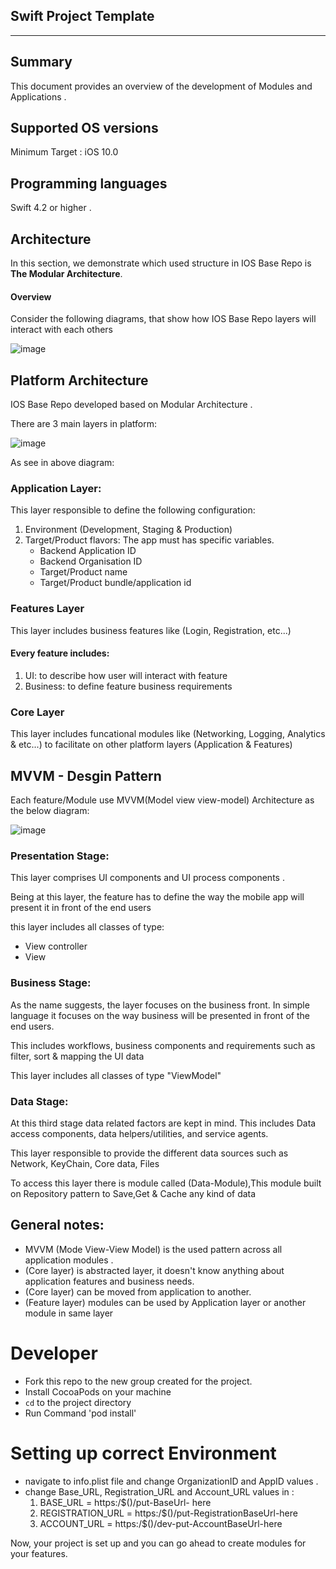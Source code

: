 Swift Project Template
---
---

## Summary

This document provides an overview of the development of Modules and Applications .

## Supported OS versions

Minimum Target : iOS 10.0

## Programming languages

Swift 4.2 or higher .

## Architecture

In this section, we demonstrate which used structure in IOS Base Repo   is **The Modular Architecture**.

#### Overview 

Consider the following diagrams, that show how IOS Base Repo layers will interact with each others

![image](/uploads/95e20bb1b62837affdb0d8978f620153/Items.png)


## Platform Architecture

IOS Base Repo developed based on Modular Architecture .

There are 3 main layers in platform: 

![image](/uploads/41ae73881766290a735e112ca61f1a53/Items-5.png)

As see in above diagram:
### Application Layer:

This layer responsible to define the following configuration:
1. Environment (Development, Staging & Production) 
2. Target/Product flavors: The app must has specific variables.
   - Backend Application ID
   - Backend Organisation ID
   - Target/Product name
   - Target/Product bundle/application id

### Features Layer

This layer includes business features like (Login, Registration, etc...)

#### Every feature includes:
1. UI: to describe how user will interact with feature
2. Business: to define feature business requirements


### Core Layer

This layer includes funcational modules like (Networking, Logging, Analytics & etc...) to facilitate on other platform layers (Application & Features)

## MVVM - Desgin Pattern 

Each feature/Module use MVVM(Model view view-model) Architecture as the below diagram:

![image](/uploads/4db6787de9836adf1f189d7eed32216a/Items-6.png)

### Presentation Stage:
This layer comprises UI components and UI process components .

Being at this layer, the feature has to define the way the mobile app will present it in front of the end users

 this layer includes all classes of type:
- View controller
- View

### Business Stage:
As the name suggests, the layer focuses on the business front. In simple language it focuses on the way business will be presented in front of the end users.

This includes workflows, business components and requirements such as filter, sort & mapping the UI data

This layer includes all classes of type "ViewModel"

### Data Stage:
At this third stage data related factors are kept in mind. This includes Data access components, data helpers/utilities, and service agents.

This layer responsible to provide the different data sources such as Network, KeyChain, Core data, Files

To access this layer there is module called (Data-Module),This module built on Repository pattern to Save,Get & Cache any kind of data

## General notes:
- MVVM (Mode View-View Model) is the used pattern across all application modules .
- (Core layer) is abstracted layer, it doesn't know anything about application features and business needs.
- (Core layer) can be moved from application to another.
- (Feature layer) modules can be used by Application layer or another module in same layer

# Developer

- Fork this repo to the new group created for the project.
- Install CocoaPods on your machine
- `cd` to the project directory
- Run Command 'pod install'

# Setting up correct Environment

- navigate to info.plist file and change OrganizationID and AppID values .
- change Base_URL, Registration_URL and Account_URL values in :
    1. BASE_URL = https:/$()/put-BaseUrl- here
    2. REGISTRATION_URL = https:/$()/put-RegistrationBaseUrl-here
    3. ACCOUNT_URL = https:/$()/dev-put-AccountBaseUrl-here


Now, your project is set up and you can go ahead to create modules for your features.
